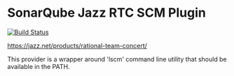 SonarQube Jazz RTC SCM Plugin
=============================

[![Build Status](https://travis-ci.org/SonarCommunity/sonar-scm-jazzrtc.svg?branch=master)](https://travis-ci.org/SonarCommunity/sonar-scm-jazzrtc)

https://jazz.net/products/rational-team-concert/

This provider is a wrapper around 'lscm' command line utility that should be available in the PATH.
